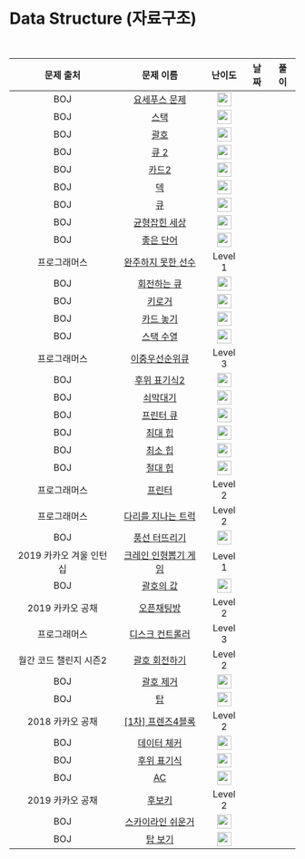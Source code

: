 # Data Structure (자료구조)

<br>

|        문제 출처        |                                                  문제 이름                                                  |                                       난이도                                       | 날짜 | 풀이 |
| :---------------------: | :---------------------------------------------------------------------------------------------------------: | :--------------------------------------------------------------------------------: | :--: | :--: |
|           BOJ           |                       <a href="https://noj.am/1158" target="_blank">요세푸스 문제</a>                       | <img height="25px" width="25px" src="https://static.solved.ac/tier_small/6.svg"/>  |      |      |
|           BOJ           |                           <a href="https://noj.am/10828" target="_blank">스택</a>                           | <img height="25px" width="25px" src="https://static.solved.ac/tier_small/7.svg"/>  |      |      |
|           BOJ           |                           <a href="https://noj.am/9012" target="_blank">괄호</a>                            | <img height="25px" width="25px" src="https://static.solved.ac/tier_small/7.svg"/>  |      |      |
|           BOJ           |                           <a href="https://noj.am/18258" target="_blank">큐 2</a>                           | <img height="25px" width="25px" src="https://static.solved.ac/tier_small/7.svg"/>  |      |      |
|           BOJ           |                           <a href="https://noj.am/2164" target="_blank">카드2</a>                           | <img height="25px" width="25px" src="https://static.solved.ac/tier_small/7.svg"/>  |      |      |
|           BOJ           |                            <a href="https://noj.am/10866" target="_blank">덱</a>                            | <img height="25px" width="25px" src="https://static.solved.ac/tier_small/7.svg"/>  |
|           BOJ           |                            <a href="https://noj.am/10845" target="_blank">큐</a>                            | <img height="25px" width="25px" src="https://static.solved.ac/tier_small/7.svg"/>  |
|           BOJ           |                       <a href="https://noj.am/4949" target="_blank">균형잡힌 세상</a>                       | <img height="25px" width="25px" src="https://static.solved.ac/tier_small/7.svg"/>  |
|           BOJ           |                         <a href="https://noj.am/3986" target="_blank">좋은 단어</a>                         | <img height="25px" width="25px" src="https://static.solved.ac/tier_small/7.svg"/>  |
|      프로그래머스       | <a href="https://programmers.co.kr/learn/courses/30/lessons/42576" target="_blank">완주하지 못한 선수 </a>  |                                      Level 1                                       |
|           BOJ           |                        <a href="https://noj.am/1021" target="_blank">회전하는 큐</a>                        | <img height="25px" width="25px" src="https://static.solved.ac/tier_small/7.svg"/>  |
|           BOJ           |                          <a href="https://noj.am/5397" target="_blank">키로거</a>                           | <img height="25px" width="25px" src="https://static.solved.ac/tier_small/8.svg"/>  |
|           BOJ           |                        <a href="https://noj.am/18115" target="_blank">카드 놓기</a>                         | <img height="25px" width="25px" src="https://static.solved.ac/tier_small/8.svg"/>  |
|           BOJ           |                         <a href="https://noj.am/1874" target="_blank">스택 수열</a>                         | <img height="25px" width="25px" src="https://static.solved.ac/tier_small/8.svg"/>  |
|      프로그래머스       |    <a href="https://programmers.co.kr/learn/courses/30/lessons/42628" target="_blank">이중우선순위큐</a>    |                                      Level 3                                       |
|           BOJ           |                       <a href="https://noj.am/1935" target="_blank">후위 표기식2</a>                        | <img height="25px" width="25px" src="https://static.solved.ac/tier_small/8.svg"/>  |
|           BOJ           |                         <a href="https://noj.am/10799" target="_blank">쇠막대기</a>                         | <img height="25px" width="25px" src="https://static.solved.ac/tier_small/8.svg"/>  |
|           BOJ           |                         <a href="https://noj.am/1966" target="_blank">프린터 큐</a>                         | <img height="25px" width="25px" src="https://static.solved.ac/tier_small/8.svg"/>  |
|           BOJ           |                         <a href="https://noj.am/11279" target="_blank">최대 힙</a>                          | <img height="25px" width="25px" src="https://static.solved.ac/tier_small/9.svg"/>  |
|           BOJ           |                          <a href="https://noj.am/1927" target="_blank">최소 힙</a>                          | <img height="25px" width="25px" src="https://static.solved.ac/tier_small/10.svg"/> |
|           BOJ           |                         <a href="https://noj.am/11286" target="_blank">절대 힙</a>                          | <img height="25px" width="25px" src="https://static.solved.ac/tier_small/10.svg"/> |
|      프로그래머스       |        <a href="https://programmers.co.kr/learn/courses/30/lessons/42587" target="_blank">프린터</a>        |                                      Level 2                                       |
|      프로그래머스       |  <a href="https://programmers.co.kr/learn/courses/30/lessons/42583" target="_blank">다리를 지나는 트럭</a>  |                                      Level 2                                       |
|           BOJ           |                       <a href="https://noj.am/2346" target="_blank">풍선 터뜨리기</a>                       | <img height="25px" width="25px" src="https://static.solved.ac/tier_small/8.svg"/>  |
| 2019 카카오 겨울 인턴십 | <a href="https://programmers.co.kr/learn/courses/30/lessons/64061" target="_blank">크레인 인형뽑기 게임</a> |                                      Level 1                                       |
|           BOJ           |                         <a href="https://noj.am/2504" target="_blank">괄호의 값</a>                         | <img height="25px" width="25px" src="https://static.solved.ac/tier_small/9.svg"/>  |
|    2019 카카오 공채     |      <a href="https://programmers.co.kr/learn/courses/30/lessons/42888" target="_blank">오픈채팅방</a>      |                                      Level 2                                       |
|      프로그래머스       |   <a href="https://programmers.co.kr/learn/courses/30/lessons/42627" target="_blank"> 디스크 컨트롤러</a>   |                                      Level 3                                       |
| 월간 코드 챌린지 시즌2  |    <a href="https://programmers.co.kr/learn/courses/30/lessons/17679" target="_blank"> 괄호 회전하기</a>    |                                      Level 2                                       |
|           BOJ           |                         <a href="https://noj.am/2800" target="_blank">괄호 제거</a>                         | <img height="25px" width="25px" src="https://static.solved.ac/tier_small/11.svg"/> |
|           BOJ           |                            <a href="https://noj.am/2493" target="_blank">탑</a>                             | <img height="25px" width="25px" src="https://static.solved.ac/tier_small/11.svg"/> |
|    2018 카카오 공채     |  <a href="https://programmers.co.kr/learn/courses/30/lessons/17679" target="_blank">[1차] 프렌즈4블록</a>   |                                      Level 2                                       |
|           BOJ           |                       <a href="https://noj.am/22942" target="_blank">데이터 체커</a>                        | <img height="25px" width="25px" src="https://static.solved.ac/tier_small/11.svg"/> |
|           BOJ           |                        <a href="https://noj.am/1918" target="_blank">후위 표기식</a>                        | <img height="25px" width="25px" src="https://static.solved.ac/tier_small/13.svg"/> |
|           BOJ           |                            <a href="https://noj.am/5430" target="_blank">AC</a>                             | <img height="25px" width="25px" src="https://static.solved.ac/tier_small/11.svg"/> |
|    2019 카카오 공채     |        <a href="https://programmers.co.kr/learn/courses/30/lessons/42890" target="_blank">후보키</a>        |                                      Level 2                                       |
|           BOJ           |                     <a href="https://noj.am/1863" target="_blank">스카이라인 쉬운거</a>                     | <img height="25px" width="25px" src="https://static.solved.ac/tier_small/11.svg"/> |
|           BOJ           |                         <a href="https://noj.am/22866" target="_blank">탑 보기</a>                          | <img height="25px" width="25px" src="https://static.solved.ac/tier_small/12.svg"/> |
